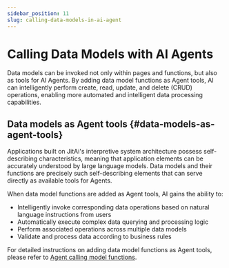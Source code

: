 ```yaml
---
sidebar_position: 11
slug: calling-data-models-in-ai-agent
---
```


# Calling Data Models with AI Agents

Data models can be invoked not only within pages and functions, but also as tools for AI Agents. By adding data model functions as Agent tools, AI can intelligently perform create, read, update, and delete (CRUD) operations, enabling more automated and intelligent data processing capabilities.

## Data models as Agent tools {#data-models-as-agent-tools}

Applications built on JitAi's interpretive system architecture possess self-describing characteristics, meaning that application elements can be accurately understood by large language models. Data models and their functions are precisely such self-describing elements that can serve directly as available tools for Agents.

When data model functions are added as Agent tools, AI gains the ability to:

- Intelligently invoke corresponding data operations based on natural language instructions from users
- Automatically execute complex data querying and processing logic
- Perform associated operations across multiple data models
- Validate and process data according to business rules

For detailed instructions on adding data model functions as Agent tools, please refer to [Agent calling model functions](../ai-agent/agent-tools#calling-model-functions).
